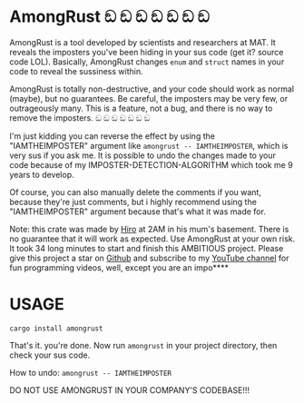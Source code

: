 # AmongRust ඞ ඞ ඞ ඞ ඞ ඞ ඞ 

AmongRust is a tool developed by scientists and researchers at MAT. It reveals the imposters you've been hiding in your sus code (get it? source code LOL). Basically, AmongRust changes `enum` and `struct` names in your code to reveal the sussiness within.

AmongRust is totally non-destructive, and your code should work as normal (maybe), but no guarantees.
Be careful, the imposters may be very few, or outrageously many. This is a feature, not a bug, and there is no way to remove the imposters. ඞ ඞ ඞ ඞ ඞ ඞ ඞ 


I'm just kidding you can reverse the effect by using the "IAMTHEIMPOSTER" argument like `amongrust -- IAMTHEIMPOSTER`, which is very sus if you ask me.
It is possible to undo the changes made to your code because of my IMPOSTER-DETECTION-ALGORITHM which took me 9 years to develop.

Of course, you can also manually delete the comments if you want, because they're just comments, but i highly recommend using the "IAMTHEIMPOSTER" argument because that's what it was made for.

Note: this crate was made by [Hiro](https://twitter.com/0x1hiro) at 2AM in his mum's basement. There is no guarantee that it will work as expected. Use AmongRust at your own risk. It took 34 long minutes to start and finish this AMBITIOUS project. Please give this project a star on [Github](https://github.com/0xhiro/amongrust) and subscribe to my [YouTube channel](https://www.youtube.com/channel/UCv3SId-GfOT7MCaHVl88SQQ) for fun programming videos, well, except you are an impo****

# USAGE

`cargo install amongrust`

That's it. you're done. Now run `amongrust` in your project directory, then check your sus code.

How to undo: `amongrust -- IAMTHEIMPOSTER`


DO NOT USE AMONGRUST IN YOUR COMPANY'S CODEBASE!!!
